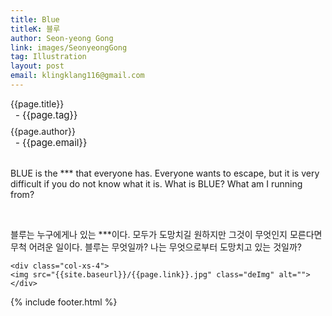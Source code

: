 ```yaml
---
title: Blue
titleK: 블루
author: Seon-yeong Gong
link: images/SeonyeongGong
tag: Illustration
layout: post
email: klingklang116@gmail.com
---	
```


<div class="container">

<div class="deDep">
{{page.title}}<br>
<p style="font-size:15px; margin:0px; padding:0px 0px 0px 8px; margin:0px 0px 8px 0px;">- {{page.tag}}</p>
{{page.author}}<br>
<p style="font-size:15px; margin:0px; padding:0px 0px 0px 8px;">- {{page.email}}</p>
</div>

<br>

<div class="det lato">



BLUE is the *** that everyone has. Everyone wants to escape, but it is very difficult if you do not know what it is.
What is BLUE? What am I running from?



</div>

<br>

<div class="noto">

블루는 누구에게나 있는 ***이다. 모두가 도망치길 원하지만 그것이 무엇인지 모른다면 무척 어려운 일이다.
블루는 무엇일까? 나는 무엇으로부터 도망치고 있는 것일까?


</div>

<div class="row noto">
	
	<div class="col-xs-4">
	<img src="{{site.baseurl}}/{{page.link}}.jpg" class="deImg" alt=""></div>
	
</div>

	

</div> 

{% include footer.html %}